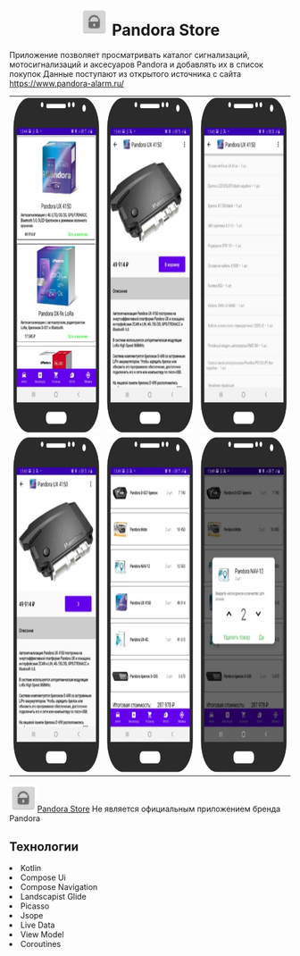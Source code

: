 
<h1 align = "center"><a href="https://github.com/evgeny5454/Pandora-Store/raw/master/Images/Pandora%20Store.apk" target="_blank"><img src="https://github.com/evgeny5454/Pandora-Store/blob/master/app/src/main/res/mipmap-xxxhdpi/ic_launcher.png" height="50"/></a>
  <span itemprop="name">Pandora Store</span></h1>

Приложение позволяет просматривать каталог сигнализаций, мотосигнализаций и аксесуаров Pandora и добавлять их в список покупок
Данные поступают из открытого источника с сайта https://www.pandora-alarm.ru/

<table>
  <tr>
    <td><img src="https://github.com/evgeny5454/Pandora-Store/blob/master/Images/Screen1.jpg" height="600"/></td>
     <td><img src="https://github.com/evgeny5454/Pandora-Store/blob/master/Images/Screen2.jpg" height="600"/></td>
     <td><img src="https://github.com/evgeny5454/Pandora-Store/blob/master/Images/Screen3.jpg" height="600"/></td>
  </tr>
  <tr>
    <td><img src="https://github.com/evgeny5454/Pandora-Store/blob/master/Images/Screen4.jpg" height="600"/></td>
     <td><img src="https://github.com/evgeny5454/Pandora-Store/blob/master/Images/Screen5.jpg" height="600"/></td>
     <td><img src="https://github.com/evgeny5454/Pandora-Store/blob/master/Images/Screen6.jpg" height="600"/></td>
  </tr>
 </table>
 
 <a href="https://github.com/evgeny5454/Pandora-Store/raw/master/Images/Pandora%20Store.apk" target="_blank"><img src="https://github.com/evgeny5454/Pandora-Store/blob/master/app/src/main/res/mipmap-xxxhdpi/ic_launcher.png" height="50"/>Pandora Store</a>
 Не является официальным приложением бренда Pandora
 
 

<h2><span itemprop="name">Технологии</span> </h2>
<li>Kotlin</li>
<li>Compose Ui</li>
<li>Compose Navigation</li>
<li>Landscapist Glide</li>
<li>Picasso</li>
<li>Jsope</li>
<li>Live Data</li>
<li>View Model</li>
<li>Coroutines</li>
